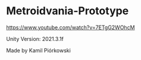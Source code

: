 # Metroidvania-Prototype

https://www.youtube.com/watch?v=7ETgG2WOhcM

Unity Version: 2021.3.1f

Made by Kamil Piórkowski
